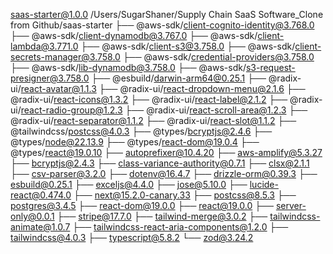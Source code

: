 saas-starter@1.0.0 /Users/SugarShaner/Supply Chain SaaS Software_Clone from Github/saas-starter
├── @aws-sdk/client-cognito-identity@3.768.0
├── @aws-sdk/client-dynamodb@3.767.0
├── @aws-sdk/client-lambda@3.771.0
├── @aws-sdk/client-s3@3.758.0
├── @aws-sdk/client-secrets-manager@3.758.0
├── @aws-sdk/credential-providers@3.758.0
├── @aws-sdk/lib-dynamodb@3.758.0
├── @aws-sdk/s3-request-presigner@3.758.0
├── @esbuild/darwin-arm64@0.25.1
├── @radix-ui/react-avatar@1.1.3
├── @radix-ui/react-dropdown-menu@2.1.6
├── @radix-ui/react-icons@1.3.2
├── @radix-ui/react-label@2.1.2
├── @radix-ui/react-radio-group@1.2.3
├── @radix-ui/react-scroll-area@1.2.3
├── @radix-ui/react-separator@1.1.2
├── @radix-ui/react-slot@1.1.2
├── @tailwindcss/postcss@4.0.3
├── @types/bcryptjs@2.4.6
├── @types/node@22.13.9
├── @types/react-dom@19.0.4
├── @types/react@19.0.10
├── autoprefixer@10.4.20
├── aws-amplify@5.3.27
├── bcryptjs@2.4.3
├── class-variance-authority@0.7.1
├── clsx@2.1.1
├── csv-parser@3.2.0
├── dotenv@16.4.7
├── drizzle-orm@0.39.3
├── esbuild@0.25.1
├── exceljs@4.4.0
├── jose@5.10.0
├── lucide-react@0.474.0
├── next@15.2.0-canary.33
├── postcss@8.5.3
├── postgres@3.4.5
├── react-dom@19.0.0
├── react@19.0.0
├── server-only@0.0.1
├── stripe@17.7.0
├── tailwind-merge@3.0.2
├── tailwindcss-animate@1.0.7
├── tailwindcss-react-aria-components@1.2.0
├── tailwindcss@4.0.3
├── typescript@5.8.2
└── zod@3.24.2

